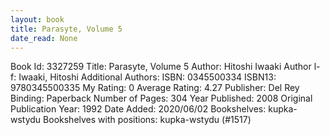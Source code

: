 ```yaml
---
layout: book
title: Parasyte, Volume 5
date_read: None
---
```


Book Id: 3327259
Title: Parasyte, Volume 5
Author: Hitoshi Iwaaki
Author l-f: Iwaaki, Hitoshi
Additional Authors: 
ISBN: 0345500334
ISBN13: 9780345500335
My Rating: 0
Average Rating: 4.27
Publisher: Del Rey
Binding: Paperback
Number of Pages: 304
Year Published: 2008
Original Publication Year: 1992
Date Added: 2020/06/02
Bookshelves: kupka-wstydu
Bookshelves with positions: kupka-wstydu (#1517)

